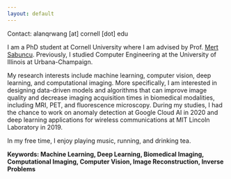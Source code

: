 ```yaml
---
layout: default
---
```

Contact: alanqrwang [at] cornell [dot] edu  

I am a PhD student at Cornell University where I am advised by Prof. [Mert Sabuncu](https://sabuncu.engineering.cornell.edu/). Previously, I studied Computer Engineering at the University of Illinois at Urbana-Champaign.

My research interests include machine learning, computer vision, deep learning, and computational imaging. More specifically, I am interested in designing data-driven models and algorithms that can improve image quality and decrease imaging acquisition times in biomedical modalities, including MRI, PET, and fluorescence microscopy. During my studies, I had the chance to work on anomaly detection at Google Cloud AI in 2020 and deep learning applications for wireless communications at MIT Lincoln Laboratory in 2019.

In my free time, I enjoy playing music, running, and drinking tea.

**Keywords: Machine Learning, Deep Learning, Biomedical Imaging, Computational Imaging, Computer Vision, Image Reconstruction, Inverse Problems**

